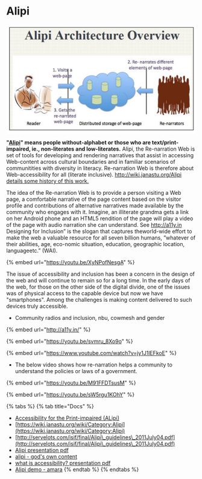 # Alipi

![](../../.gitbook/assets/alipi-architecture-overview.png)

**"**[**Alipi**](https://www.janastu.org/home/index.html#/alipi)**" means people without-alphabet or those who are text/print-impaired, ie., non-literates and low-literates.** Alipi, the Re-narration Web is set of tools for developing and rendering narratives that assist in accessing Web-content across cultural boundaries and in familiar scenarios of communitities with diversity in literacy. Re-narration Web is therefore about Web-accessibility for all (literate inclusive). [http://wiki.janastu.org/Alipi details some history of this work.](http://www.janastu.org/technoscience/index.php/Alipi)&#x20;

The idea of the Re-narration Web is to provide a person visiting a Web page, a comfortable narrative of the page content based on the visitor profile and contributions of alternative narratives made available by the community who engages with it. Imagine, an illiterate grandma gets a link on her Android phone and an HTML5 rendition of the page will play a video of the page with audio narration she can understand. See http://a11y.in Designing for Inclusion” is the slogan that captures theworld-wide effort to make the web a valuable resource for all seven billion humans, ”whatever of their abilities, age, eco-nomic situation, education, geographic location, languageetc.” (WAI).&#x20;

{% embed url="https://youtu.be/XyNPofNesgA" %}

The issue of accessibility and inclusion has been a concern in the design of the web and will continue to remain so for a long time. In the early days of the web, for those on the other side of the digital divide, one of the issues was of physical access to the capable device but now we have "smartphones". Among the challenges is making content delivered to such devices truly accessible.

* Community radios and inclusion, nbu, cowmesh and gender

{% embed url="http://a11y.in/" %}

{% embed url="https://youtu.be/svmru_8Xo9o" %}

{% embed url="https://www.youtube.com/watch?v=jy1J1lEFkoE" %}

* The below video shows how re-narration helps a community to understand the policies or laws of a government.

{% embed url="https://youtu.be/M91FFDTsusM" %}

{% embed url="https://youtu.be/sW5rgu1KOhY" %}

{% tabs %}
{% tab title="Docs" %}
* [Accessibility for the Print-impaired (ALipi)](https://application.isif.asia/theme/default/files/ISIFGrants2010-TechnicalReport\_Servelots.pdf)
* [https://wiki.janastu.org/wiki/Category:Alipi](https://wiki.janastu.org/wiki/Category:Alipi)
* [http://servelots.com/isif/final/Alipi\_guidelines\_2011July04.pdf](http://servelots.com/isif/final/Alipi\_guidelines\_2011July04.pdf)
* [Alipi presentation pdf](http://www.lt-innovate.org/sites/default/files/attachments/2.Servelots-TB%20Dinesh.pdf)
* [alipi - god's own content](https://hasjob.co/servelots.com/cimg7)
* [what is accessibility? presentation pdf](https://fdocuments.in/document/httpa11yin-web-accessibility-for-inclusion-dineshservelotscom-web-accessibility.html)
* [Alipi demo - amara](https://amara.org/en/videos/ARQE072JP7cD/info/alipi-demo/)
{% endtab %}
{% endtabs %}
